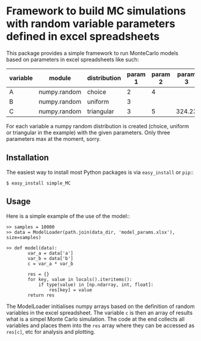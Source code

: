 Framework to build MC simulations with random variable parameters defined in excel spreadsheets
===============================================================================================

This package provides a simple framework to run MonteCarlo models based on parameters in excel spreadsheets like such:

| variable | module       | distribution | param 1 | param 2 | param 3 |
|----------|--------------|--------------|---------|---------|---------|
| A        | numpy.random | choice       | 2       | 4       |         |
| B        | numpy.random | uniform      | 3       |         |         |
| C        | numpy.random | triangular   | 3       | 5       | 324.23  |

For each variable a numpy random distribution is created (choice, uniform or triangular in the example) with the given parameters.
Only three parameters max at the moment, sorry.


Installation
------------

The easiest way to install most Python packages is via ``easy_install`` or ``pip``::

    $ easy_install simple_MC

Usage
-----

Here is a simple example of the use of the model::


    >> samples = 10000
    >> data = ModelLoader(path.join(data_dir, 'model_params.xlsx'), size=samples)

    >> def model(data):
            var_a = data['a']
            var_b = data['b']
            c = var_a * var_b

            res = {}
            for key, value in locals().iteritems():
                if type(value) in [np.ndarray, int, float]:
                    res[key] = value
            return res

The ModelLoader initialises numpy arrays based on the definition of random variables in the excel spreadsheet. The variable `c` is then an array of results what is a simpel Monte Carlo simulation. The code at the end collects all variables and places them into the `res` array where they can be accessed as `res[c]`, etc for analysis and plotting.

